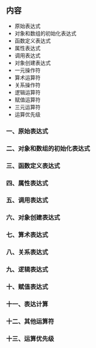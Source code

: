## 内容

- 原始表达式
- 对象和数组的初始化表达式
- 函数定义表达式
- 属性表达式
- 调用表达式
- 对象创建表达式
- 一元操作符
- 算术运算符
- 关系操作符
- 逻辑运算符
- 赋值运算符
- 三元运算符
- 运算优先级

### 一、原始表达式

### 二、对象和数组的初始化表达式

### 三、函数定义表达式

### 四、属性表达式

### 五、调用表达式

### 六、对象创建表达式

### 七、算术表达式

### 八、关系表达式

### 九、逻辑表达式

### 十、赋值表达式

### 十一、表达计算

### 十二、其他运算符

### 十三、运算优先级
